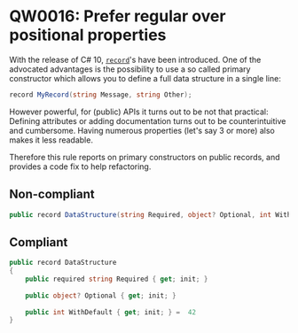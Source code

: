 ﻿# QW0016: Prefer regular over positional properties 

With the release of C# 10, [`record`](https://learn.microsoft.com/dotnet/csharp/language-reference/builtin-types/record)'s
have been introduced. One of the advocated advantages is the possibility to use
a so called primary constructor which allows you to define a full data structure
in a single line:

``` C#
record MyRecord(string Message, string Other);
```

However powerful, for (public) APIs it turns out to be not that practical:
Defining attributes or adding documentation turns out to be counterintuitive and
cumbersome. Having numerous properties (let's say 3 or more) also makes it
less readable.

Therefore this rule reports on primary constructors on public records, and 
provides a code fix to help refactoring.

## Non-compliant
``` C#
public record DataStructure(string Required, object? Optional, int WithDefault = 42);
```

## Compliant
``` C#
public record DataStructure
{
    public required string Required { get; init; }
    
    public object? Optional { get; init; }
    
    public int WithDefault { get; init; } =  42
}
````
